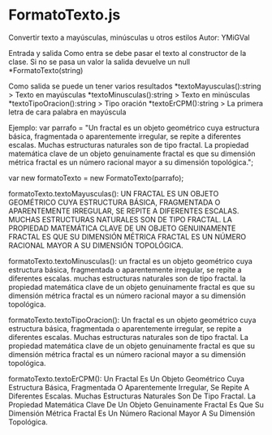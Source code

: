 # FormatoTexto.js
Convertir texto a mayúsculas, minúsculas u otros estilos
Autor: YMiGVal

Entrada y salida
Como entra se debe pasar el texto al constructor de la clase. Si no se pasa un valor
la salida devuelve un null
*FormatoTexto(string)

Como salida se puede un tener varios resultados
*textoMayusculas():string > Texto en mayúsculas
*textoMinusculas():string > Texto en minúsculas
*textoTipoOracion():string > Tipo oración
*textoErCPM():string > La primera letra de cara palabra en mayúscula


Ejemplo:
var parrafo = "Un fractal es un objeto geométrico cuya estructura básica, fragmentada o aparentemente irregular, se repite a diferentes escalas. Muchas estructuras naturales son de tipo fractal. La propiedad matemática clave de un objeto genuinamente fractal es que su dimensión métrica fractal es un número racional mayor a su dimensión topológica.";

var new formatoTexto = new FormatoTexto(parrafo);

formatoTexto.textoMayusculas():
UN FRACTAL ES UN OBJETO GEOMÉTRICO CUYA ESTRUCTURA BÁSICA, FRAGMENTADA O APARENTEMENTE IRREGULAR, SE REPITE A DIFERENTES ESCALAS. MUCHAS ESTRUCTURAS NATURALES SON DE TIPO FRACTAL. LA PROPIEDAD MATEMÁTICA CLAVE DE UN OBJETO GENUINAMENTE FRACTAL ES QUE SU DIMENSIÓN MÉTRICA FRACTAL ES UN NÚMERO RACIONAL MAYOR A SU DIMENSIÓN TOPOLÓGICA.

formatoTexto.textoMinusculas():
un fractal es un objeto geométrico cuya estructura básica, fragmentada o aparentemente irregular, se repite a diferentes escalas. muchas estructuras naturales son de tipo fractal. la propiedad matemática clave de un objeto genuinamente fractal es que su dimensión métrica fractal es un número racional mayor a su dimensión topológica.

formatoTexto.textoTipoOracion():
Un fractal es un objeto geométrico cuya estructura básica, fragmentada o aparentemente irregular, se repite a diferentes escalas. Muchas estructuras naturales son de tipo fractal. La propiedad matemática clave de un objeto genuinamente fractal es que su dimensión métrica fractal es un número racional mayor a su dimensión topológica.

formatoTexto.textoErCPM():
Un Fractal Es Un Objeto Geométrico Cuya Estructura Básica, Fragmentada O Aparentemente Irregular, Se Repite A Diferentes Escalas. Muchas Estructuras Naturales Son De Tipo Fractal. La Propiedad Matemática Clave De Un Objeto Genuinamente Fractal Es Que Su Dimensión Métrica Fractal Es Un Número Racional Mayor A Su Dimensión Topológica.
